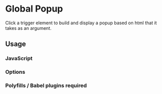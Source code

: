 # Global Popup

Click a trigger element to build and display a popup based on html that it takes as an argument.

## Usage

### JavaScript

### Options

### Polyfills / Babel plugins required
